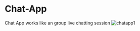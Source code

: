 # Chat-App
Chat App works like an group live chatting session
![chatapp1](https://user-images.githubusercontent.com/79154960/183649052-00b80bf3-abf4-44c1-9baf-dd336228a62b.PNG)
